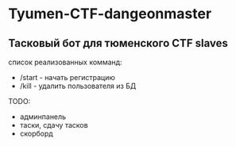# Tyumen-CTF-dangeonmaster

## Тасковый бот для тюменского CTF slaves

список реализованных комманд:
- /start - начать регистрацию
- /kill - удалить пользователя из БД

TODO:
- админпанель
- таски, сдачу тасков
- скорборд